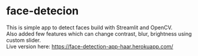 # face-detecion
This is simple app to detect faces build with Streamlit and OpenCV. <br>
Also added few features which can change contrast, blur, brightness using custom slider. <br>
Live version here: https://face-detection-app-haar.herokuapp.com/

